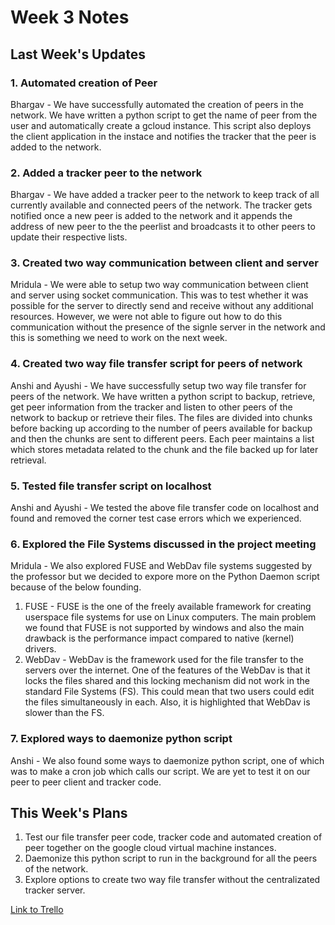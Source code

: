 # Week 3 Notes

## Last Week's Updates

### 1. Automated creation of Peer
Bhargav - We have successfully automated the creation of peers in the network. We have written a python script to get the name of peer from the user and automatically create a gcloud instance. This script also deploys the client application in the instace and notifies the tracker that the peer is added to the network.

### 2. Added a tracker peer to the network
Bhargav - We have added a tracker peer to the network to keep track of all currently available and connected peers of the network. The tracker gets notified once a new peer is added to the network and it appends the address of new peer to the the peerlist and broadcasts it to other peers to update their respective lists. 

### 3. Created two way communication between client and server
Mridula - We were able to setup two way communication between client and server using socket communication. This was to test whether it was possible for the server to directly send and receive without any additional resources. However, we were not able to figure out how to do this communication without the presence of the signle server in the network and this is something we need to work on the next week.

### 4. Created two way file transfer script for peers of network
Anshi and Ayushi - We have successfully setup two way file transfer for peers of the network. We have written a python script to backup, retrieve, get peer information from the tracker and listen to other peers of the network to backup or retrieve their files. The files are divided into chunks before backing up according to the number of peers available for backup and then the chunks are sent to different peers. Each peer maintains a list which stores metadata related to the chunk and the file backed up for later retrieval.

### 5. Tested file transfer script on localhost
Anshi and Ayushi - We tested the above file transfer code on localhost and found and removed the corner test case errors which we experienced. 

### 6. Explored the File Systems discussed in the project meeting
Mridula - We also explored FUSE and WebDav file systems suggested by the professor but we decided to expore more on the Python Daemon script because of the below founding.
1. FUSE - FUSE is the one of the freely available framework for creating userspace file systems for use on Linux computers. The main problem we found that FUSE is not supported by windows and also the main drawback is the performance impact compared to native (kernel) drivers.
3. WebDav - WebDav is the framework used for the file transfer to the servers over the internet. One of the features of the WebDav is that it locks the files shared and this locking mechanism did not work in the standard File Systems (FS). This could mean that two users could edit the files simultaneously in each. Also, it is highlighted that WebDav is slower than the FS.

### 7. Explored ways to daemonize python script
Anshi - We also found some ways to daemonize python script, one of which was to make a cron job which calls our script. We are yet to test it on our peer to peer client and tracker code.


## This Week's Plans

1. Test our file transfer peer code, tracker code  and automated creation of peer together on the google cloud virtual machine instances.
2. Daemonize this python script to run in the background for all the peers of the network.
3. Explore options to create two way file transfer without the centralizated tracker server.

[Link to Trello](https://trello.com/b/lABFR50h/os-project)
